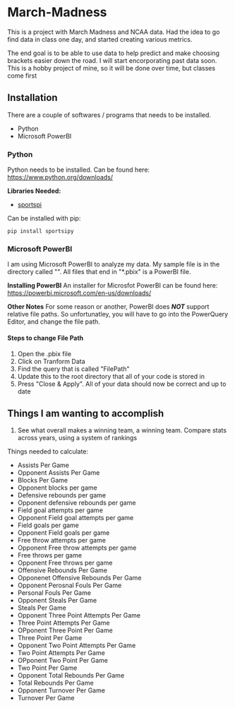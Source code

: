 # March-Madness
This is a project with March Madness and NCAA data. Had the idea to go find data in class one day, and started creating various metrics.

The end goal is to be able to use data to help predict and make choosing brackets easier down the road. I will start encorporating past data soon. This is a hobby project of mine, so it will be done over time, but classes come first

## Installation
There are a couple of softwares / programs that needs to be installed. 
* Python
* Microsoft PowerBI

### Python
Python needs to be installed. Can be found here: https://www.python.org/downloads/

**Libraries Needed:**
* [sportspi](https://sportsreference.readthedocs.io/en/stable/)

Can be installed with pip:

```
pip install sportsipy
```

### Microsoft PowerBI
I am using Microsoft PowerBI to analyze my data. My sample file is in the directory called "". All files that end in "*.pbix" is a PowerBI file.

**Installing PowerBI**
An installer for Microsfot PowerBI can be found here: https://powerbi.microsoft.com/en-us/downloads/

**Other Notes**
For some reason or another, PowerBI does ***NOT*** support relative file paths. So unfortunatley, you will have to go into the PowerQuery Editor, and change the file path. 

#### Steps to change File Path
1. Open the .pbix file
2. Click on Tranform Data
3. Find the query that is called "FilePath"
4. Update this to the root directory that all of your code is stored in
5. Press "Close & Apply". All of your data should now be correct and up to date

## Things I am wanting to accomplish
1. See what overall makes a winning team, a winning team. Compare stats across years, using a system of rankings

Things needed to calculate:
* Assists Per Game
* Opponent Assists Per Game
* Blocks Per Game
* Opponent blocks per game
* Defensive rebounds per game
* Opponent defensive rebounds per game
* Field goal attempts per game
* Opponent Field goal attempts per game
* Field goals per game
* Opponent Field goals per game
* Free throw attempts per game
* Opponent Free throw attempts per game
* Free throws per game
* Opponent Free throws per game
* Offensive Rebounds Per Game
* Opponenet Offensive Rebounds Per Game
* Opponent Perosnal Fouls Per Game
* Personal Fouls Per Game
* Opponent Steals Per Game
* Steals Per Game
* Opponent Three Point Attempts Per Game
* Three Point Attempts Per Game
* OPponent Three Point Per Game
* Three Point Per Game
* Opponent Two Point Attempts Per Game
* Two Point Attempts Per Game
* OPponent Two Point Per Game
* Two Point Per Game
* Opponent Total Rebounds Per Game
* Total Rebounds Per Game
* Opponent Turnover Per Game
* Turnover Per Game
